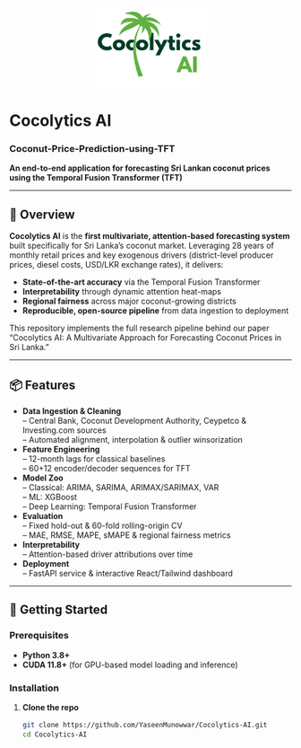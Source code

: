 <p align="center">
  <img src="frontend/images/Cocolytics.png" alt="Cocolytics AI Logo" width="200" />
</p>

# Cocolytics AI  
### Coconut-Price-Prediction-using-TFT

**An end-to-end application for forecasting Sri Lankan coconut prices using the Temporal Fusion Transformer (TFT)**

---

## 🚀 Overview

**Cocolytics AI** is the **first multivariate, attention-based forecasting system** built specifically for Sri Lanka’s coconut market. Leveraging 28 years of monthly retail prices and key exogenous drivers (district-level producer prices, diesel costs, USD/LKR exchange rates), it delivers:

- **State-of-the-art accuracy** via the Temporal Fusion Transformer  
- **Interpretability** through dynamic attention heat-maps  
- **Regional fairness** across major coconut-growing districts  
- **Reproducible, open-source pipeline** from data ingestion to deployment  

This repository implements the full research pipeline behind our paper “Cocolytics AI: A Multivariate Approach for Forecasting Coconut Prices in Sri Lanka.”

---

## 📦 Features

- **Data Ingestion & Cleaning**  
  – Central Bank, Coconut Development Authority, Ceypetco & Investing.com sources  
  – Automated alignment, interpolation & outlier winsorization  
- **Feature Engineering**  
  – 12-month lags for classical baselines  
  – 60+12 encoder/decoder sequences for TFT  
- **Model Zoo**  
  – Classical: ARIMA, SARIMA, ARIMAX/SARIMAX, VAR  
  – ML: XGBoost  
  – Deep Learning: Temporal Fusion Transformer  
- **Evaluation**  
  – Fixed hold-out & 60-fold rolling-origin CV  
  – MAE, RMSE, MAPE, sMAPE & regional fairness metrics  
- **Interpretability**  
  – Attention-based driver attributions over time  
- **Deployment**  
  – FastAPI service & interactive React/Tailwind dashboard  

---

## 📖 Getting Started

### Prerequisites

- **Python 3.8+**  
- **CUDA 11.8+** (for GPU-based model loading and inference)  

### Installation

1. **Clone the repo**  
   ```bash
   git clone https://github.com/YaseenMunowwar/Cocolytics-AI.git
   cd Cocolytics-AI
